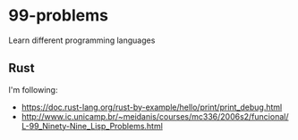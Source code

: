 # 99-problems

Learn different programming languages

## Rust

I'm following:
- https://doc.rust-lang.org/rust-by-example/hello/print/print_debug.html
- http://www.ic.unicamp.br/~meidanis/courses/mc336/2006s2/funcional/L-99_Ninety-Nine_Lisp_Problems.html
